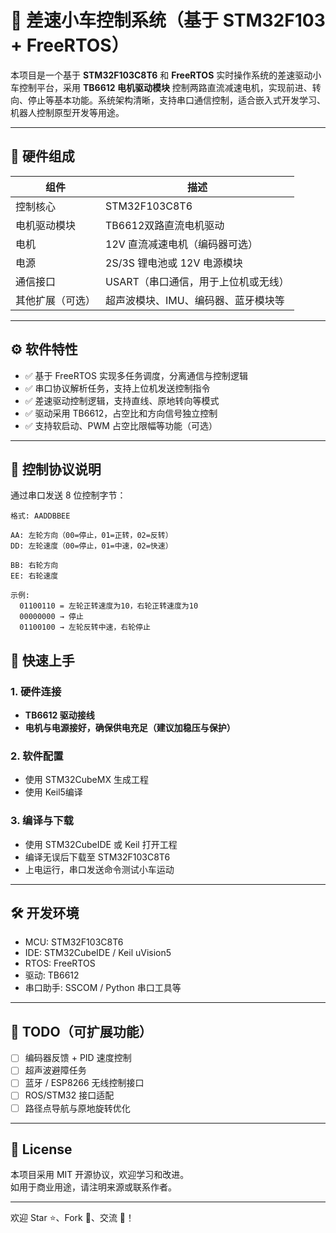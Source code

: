 
# 🚗 差速小车控制系统（基于 STM32F103 + FreeRTOS）

本项目是一个基于 **STM32F103C8T6** 和 **FreeRTOS** 实时操作系统的差速驱动小车控制平台，采用 **TB6612 电机驱动模块** 控制两路直流减速电机，实现前进、转向、停止等基本功能。系统架构清晰，支持串口通信控制，适合嵌入式开发学习、机器人控制原型开发等用途。

---

## 🧱 硬件组成

| 组件              | 描述                                  |
|-------------------|---------------------------------------|
| 控制核心          | STM32F103C8T6                         |
| 电机驱动模块      | TB6612双路直流电机驱动            |
| 电机              | 12V 直流减速电机（编码器可选）         |
| 电源              | 2S/3S 锂电池或 12V 电源模块             |
| 通信接口          | USART（串口通信，用于上位机或无线）     |
| 其他扩展（可选）  | 超声波模块、IMU、编码器、蓝牙模块等     |

---

## ⚙️ 软件特性

- ✅ 基于 FreeRTOS 实现多任务调度，分离通信与控制逻辑
- ✅ 串口协议解析任务，支持上位机发送控制指令
- ✅ 差速驱动控制逻辑，支持直线、原地转向等模式
- ✅ 驱动采用 TB6612，占空比和方向信号独立控制
- ✅ 支持软启动、PWM 占空比限幅等功能（可选）

---

## 📡 控制协议说明

通过串口发送 8 位控制字节：

```
格式: AADDBBEE

AA: 左轮方向（00=停止，01=正转，02=反转）
DD: 左轮速度（00=停止，01=中速，02=快速）

BB: 右轮方向
EE: 右轮速度

示例:
  01100110 = 左轮正转速度为10，右轮正转速度为10
  00000000 → 停止
  01100100 → 左轮反转中速，右轮停止
```


## 🚀 快速上手

### 1. 硬件连接

- **TB6612 驱动接线**
- **电机与电源接好，确保供电充足（建议加稳压与保护）**

### 2. 软件配置

- 使用 STM32CubeMX 生成工程
- 使用 Keil5编译

### 3. 编译与下载

- 使用 STM32CubeIDE 或 Keil 打开工程
- 编译无误后下载至 STM32F103C8T6
- 上电运行，串口发送命令测试小车运动

---

## 🛠️ 开发环境

- MCU: STM32F103C8T6
- IDE: STM32CubeIDE / Keil uVision5
- RTOS: FreeRTOS 
- 驱动: TB6612
- 串口助手: SSCOM / Python 串口工具等

---

## 📌 TODO（可扩展功能）

- [ ] 编码器反馈 + PID 速度控制
- [ ] 超声波避障任务
- [ ] 蓝牙 / ESP8266 无线控制接口
- [ ] ROS/STM32 接口适配
- [ ] 路径点导航与原地旋转优化

---


## 📄 License

本项目采用 MIT 开源协议，欢迎学习和改进。  
如用于商业用途，请注明来源或联系作者。

---

欢迎 Star ⭐、Fork 🍴、交流 🤝！